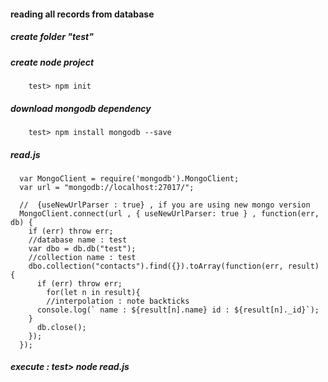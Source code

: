 #### reading all records from database
##### create folder "test"

##### create node project
        test> npm init

##### download mongodb dependency
        test> npm install mongodb --save 

##### read.js
      
      var MongoClient = require('mongodb').MongoClient;
      var url = "mongodb://localhost:27017/";
      
      //  {useNewUrlParser : true} , if you are using new mongo version      
      MongoClient.connect(url , { useNewUrlParser: true } , function(err, db) {
        if (err) throw err;
        //database name : test
        var dbo = db.db("test");
        //collection name : test
        dbo.collection("contacts").find({}).toArray(function(err, result) {
          if (err) throw err;
            for(let n in result){
            //interpolation : note backticks
          console.log(` name : ${result[n].name} id : ${result[n]._id}`);	
        }
          db.close();
        });
      });
      
     
      
##### execute : test> node read.js      
